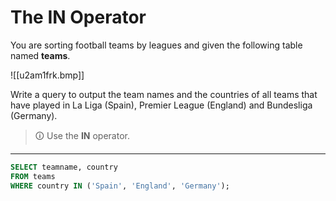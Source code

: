 # The IN Operator
You are sorting football teams by leagues and given the following table named **teams**.

![[u2am1frk.bmp]]

Write a query to output the team names and the countries of all teams that have played in La Liga (Spain), Premier League (England) and Bundesliga (Germany)․

>🛈 Use the **IN** operator.

---

```sql
SELECT teamname, country 
FROM teams 
WHERE country IN ('Spain', 'England', 'Germany');
```